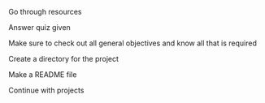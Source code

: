 Go through resources 

Answer quiz given

Make sure to check out all general objectives and know all that is required

Create a directory for the project

Make a README file

Continue with projects

